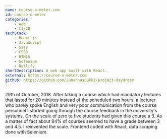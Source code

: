 ```yaml
---
name: course-o-meter.com
id: course-o-meter
categories:
    - Web
    - CI/CD
techStack:
    - React.js
    - JavaScript
    - Sass
    - CSS3
    - HTML5
    - Selenium
    - Netlify
shortDescription: A web app built with React.
external: https://course-o-meter.com
github: https://github.com/Juhannuspukki/project-daydream
---
```


29th of October, 2018. After taking a course which had mandatory lectures that
lasted for 20 minutes instead of the scheduled two hours, a lecturer who
barely spoke English and very poor communication from the course personnel I
started going through the course feedback in the university's systems. On the
scale of zero to five students had given this course a 3. As a matter of fact
about 94% of courses seemed to have a grade between 3 and 4.5. I reinvented
the scale. Frontend coded with React, data scraping done with Selenium.